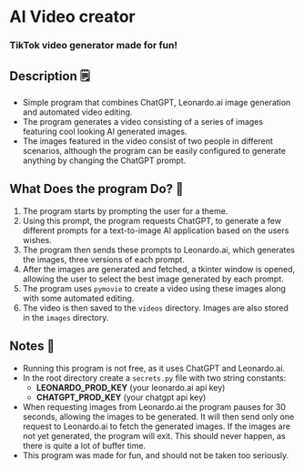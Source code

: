 # AI Video creator

### TikTok video generator made for fun!

## Description 🗒️

- Simple program that combines ChatGPT, Leonardo.ai image generation and automated video editing.
- The program generates a video consisting of a series of images featuring cool looking AI generated images.
- The images featured in the video consist of two people in different scenarios, although the program can be easily 
  configured to generate anything by changing the ChatGPT prompt.

## What Does the program Do? 🤔

1. The program starts by prompting the user for a theme.
2. Using this prompt, the program requests ChatGPT, to generate a few different prompts for a text-to-image AI 
   application based on the users wishes.
3. The program then sends these prompts to Leonardo.ai, which generates the images, three versions of each prompt.
4. After the images are generated and fetched, a tkinter window is opened, allowing the user to select the best 
   image generated by each prompt.
5. The program uses `pymovie` to create a video using these images along with some automated editing.
6. The video is then saved to the `videos` directory. Images are also stored in the `images` directory.

## Notes 📝
- Running this program is not free, as it uses ChatGPT and Leonardo.ai.
- In the root directory create a `secrets.py` file with two string constants:
  - **LEONARDO_PROD_KEY** (your leonardo.ai api key)
  - **CHATGPT_PROD_KEY** (your chatgpt api key)
- When requesting images from Leonardo.ai the program pauses for 30 seconds, allowing the images to be generated. It 
  will then send only one request to Leonardo.ai to fetch the generated images. If the images are not yet generated, 
  the program will exit. This should never happen, as there is quite a lot of buffer time.
- This program was made for fun, and should not be taken too seriously.